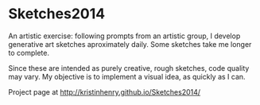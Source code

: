 Sketches2014
============

An artistic exercise: following prompts from an artistic group, I develop generative art sketches aproximately daily. Some sketches take me longer to complete. 

Since these are intended as purely creative, rough sketches, code quality may vary. My objective is to implement a visual idea, as quickly as I can.

Project page at http://kristinhenry.github.io/Sketches2014/
